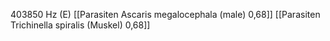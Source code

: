 403850 Hz (E)
[[Parasiten Ascaris megalocephala (male) 0,68]]
[[Parasiten Trichinella spiralis (Muskel) 0,68]]